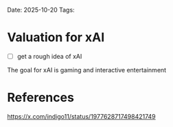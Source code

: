 Date: 2025-10-20
Tags: 

# Valuation for xAI

- [ ] get a rough idea of xAI

The goal for xAI is gaming and interactive entertainment

# References
https://x.com/indigo11/status/1977628717498421749